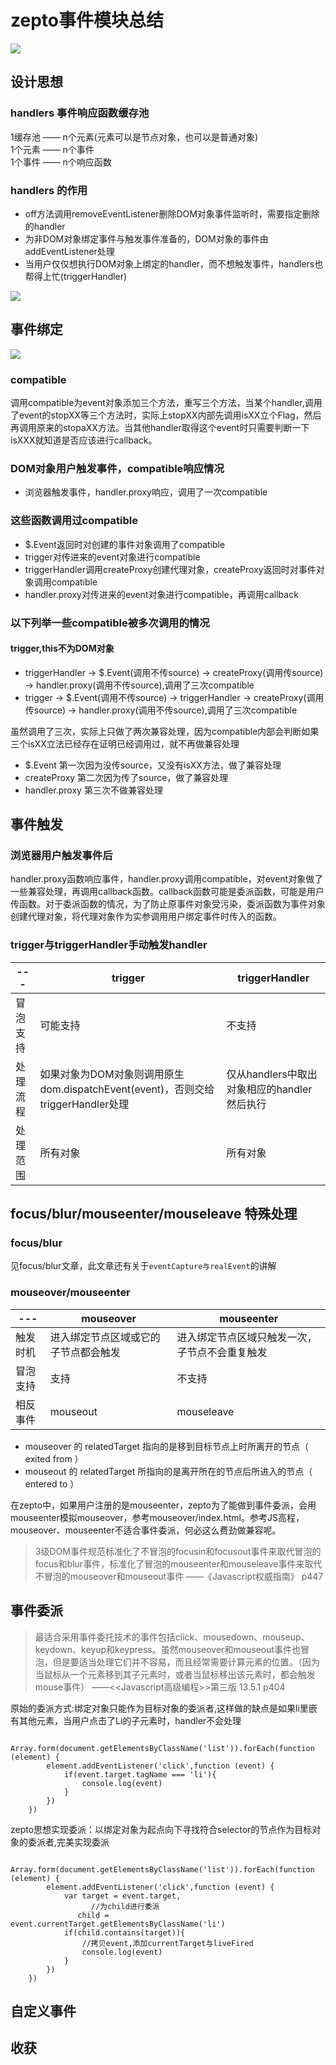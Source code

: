 # zepto事件模块总结

![](https://ws3.sinaimg.cn/large/006tKfTcly1fnx8hjkz40j31400mi7wh.jpg)

## 设计思想

### handlers 事件响应函数缓存池 
1缓存池 —— n个元素(元素可以是节点对象，也可以是普通对象) <br>
1个元素 —— n个事件 <br>
1个事件 —— n个响应函数

### handlers 的作用
- off方法调用removeEventListener删除DOM对象事件监听时，需要指定删除的handler
- 为非DOM对象绑定事件与触发事件准备的，DOM对象的事件由addEventListener处理
- 当用户仅仅想执行DOM对象上绑定的handler，而不想触发事件，handlers也帮得上忙(triggerHandler)

![](https://ws4.sinaimg.cn/large/006tKfTcly1fnx80tze0gj31fm0jn0u9.jpg)


## 事件绑定
![](https://ws2.sinaimg.cn/large/006tKfTcly1fnx80tovtlj30yn0jd40r.jpg)

### compatible
调用compatible为event对象添加三个方法，重写三个方法，当某个handler,调用了event的stopXX等三个方法时，实际上stopXX内部先调用isXX立个Flag，然后再调用原来的stopaXX方法。当其他handler取得这个event时只需要判断一下isXXX就知道是否应该进行callback。

### DOM对象用户触发事件，compatible响应情况
- 浏览器触发事件，handler.proxy响应，调用了一次compatible

### 这些函数调用过compatible
- $.Event返回时对创建的事件对象调用了compatible
- trigger对传进来的event对象进行compatible
- triggerHandler调用createProxy创建代理对象，createProxy返回时对事件对象调用compatible
- handler.proxy对传进来的event对象进行compatible，再调用callback

### 以下列举一些compatible被多次调用的情况
#### trigger,this不为DOM对象
- triggerHandler -> $.Event(调用不传source) -> createProxy(调用传source) -> handler.proxy(调用不传source),调用了三次compatible
- trigger -> $.Event(调用不传source) -> triggerHandler -> createProxy(调用传source) -> handler.proxy(调用不传source),调用了三次compatible

虽然调用了三次，实际上只做了两次兼容处理，因为compatible内部会判断如果三个isXX立法已经存在证明已经调用过，就不再做兼容处理

- $.Event 第一次因为没传source，又没有isXX方法，做了兼容处理 
- createProxy 第二次因为传了source，做了兼容处理
- handler.proxy 第三次不做兼容处理


## 事件触发

### 浏览器用户触发事件后
handler.proxy函数响应事件，handler.proxy调用compatible，对event对象做了一些兼容处理，再调用callback函数。callback函数可能是委派函数，可能是用户传函数。对于委派函数的情况，为了防止原事件对象受污染，委派函数为事件对象创建代理对象，将代理对象作为实参调用用户绑定事件时传入的函数。

### trigger与triggerHandler手动触发handler

--- | trigger | triggerHandler
--- | --- | ---
冒泡支持 | 可能支持 | 不支持
处理流程 | 如果对象为DOM对象则调用原生dom.dispatchEvent(event)，否则交给triggerHandler处理  | 仅从handlers中取出对象相应的handler然后执行
处理范围 | 所有对象 | 所有对象

## focus/blur/mouseenter/mouseleave 特殊处理

### focus/blur
见focus/blur文章，此文章还有关于`eventCapture与realEvent`的讲解

### mouseover/mouseenter

--- | mouseover | mouseenter
--- | --- | ---
触发时机 | 进入绑定节点区域或它的子节点都会触发 | 进入绑定节点区域只触发一次，子节点不会重复触发
冒泡支持 | 支持 | 不支持
相反事件 | mouseout | mouseleave

- mouseover 的 relatedTarget 指向的是移到目标节点上时所离开的节点（ exited from ）
- mouseout 的 relatedTarget 所指向的是离开所在的节点后所进入的节点（ entered to ）

在zepto中，如果用户注册的是mouseenter，zepto为了能做到事件委派，会用mouseenter模拟mouseover，参考mouseover/index.html。参考JS高程，mouseover、mouseenter不适合事件委派，何必这么费劲做兼容呢。

> 3级DOM事件规范标准化了不冒泡的focusin和focusout事件来取代冒泡的focus和blur事件，标准化了冒泡的mouseenter和mouseleave事件来取代不冒泡的mouseover和mouseout事件  ——《Javascript权威指南》 p447

## 事件委派

> 最适合采用事件委托技术的事件包括click、mousedown、mouseup、keydown、keyup和keypress。虽然mouseover和mouseout事件也冒泡，但是要适当处理它们并不容易，而且经常需要计算元素的位置。（因为当鼠标从一个元素移到其子元素时，或者当鼠标移出该元素时，都会触发mouse事件） ——<\<Javascript高级编程>>第三版 13.5.1 p404

原始的委派方式:绑定对象只能作为目标对象的委派者,这样做的缺点是如果li里嵌有其他元素，当用户点击了Li的子元素时，handler不会处理

````
    Array.form(document.getElementsByClassName('list')).forEach(function (element) {
        element.addEventListener('click',function (event) {
            if(event.target.tagName === 'li'){
                console.log(event)
            }
        })
    })
````

zepto思想实现委派：以绑定对象为起点向下寻找符合selector的节点作为目标对象的委派者,完美实现委派

````
    Array.form(document.getElementsByClassName('list')).forEach(function (element) {
        element.addEventListener('click',function (event) {
            var target = event.target,
            	  //为child进行委派
               child = event.currentTarget.getElementsByClassName('li')
            if(child.contains(target)){
                //拷贝event,添加currentTarget与liveFired
                console.log(event)
            }
        })
    })
````

## 自定义事件

## 收获
